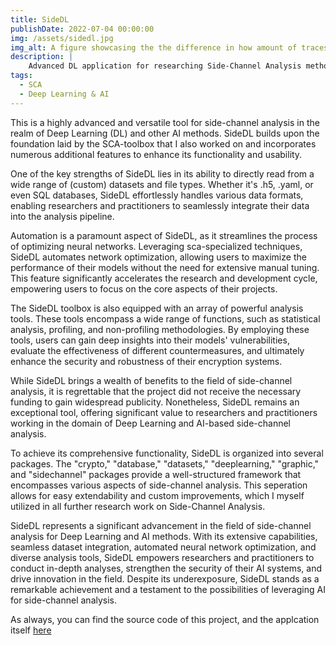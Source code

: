 ```yaml
---
title: SideDL
publishDate: 2022-07-04 00:00:00
img: /assets/sidedl.jpg
img_alt: A figure showcasing the the difference in how amount of traces influences Accuracy. 
description: |
    Advanced DL application for researching Side-Channel Analysis methods.
tags:
  - SCA
  - Deep Learning & AI
---
```


This is a highly advanced and versatile tool for side-channel analysis in the realm of Deep Learning (DL) and other AI methods. SideDL builds upon the foundation laid by the SCA-toolbox that I also worked on and incorporates numerous additional features to enhance its functionality and usability.

One of the key strengths of SideDL lies in its ability to directly read from a wide range of (custom) datasets and file types. Whether it's .h5, .yaml, or even SQL databases, SideDL effortlessly handles various data formats, enabling researchers and practitioners to seamlessly integrate their data into the analysis pipeline.

Automation is a paramount aspect of SideDL, as it streamlines the process of optimizing neural networks. Leveraging sca-specialized techniques, SideDL automates network optimization, allowing users to maximize the performance of their models without the need for extensive manual tuning. This feature significantly accelerates the research and development cycle, empowering users to focus on the core aspects of their projects.

The SideDL toolbox is also equipped with an array of powerful analysis tools. These tools encompass a wide range of functions, such as statistical analysis, profiling, and non-profiling methodologies. By employing these tools, users can gain deep insights into their models' vulnerabilities, evaluate the effectiveness of different countermeasures, and ultimately enhance the security and robustness of their encryption systems.

While SideDL brings a wealth of benefits to the field of side-channel analysis, it is regrettable that the project did not receive the necessary funding to gain widespread publicity. Nonetheless, SideDL remains an exceptional tool, offering significant value to researchers and practitioners working in the domain of Deep Learning and AI-based side-channel analysis.

To achieve its comprehensive functionality, SideDL is organized into several packages. The "crypto," "database," "datasets," "deeplearning," "graphic," and "sidechannel" packages provide a well-structured framework that encompasses various aspects of side-channel analysis. This seperation allows for easy extendability and custom improvements, which I myself utilized in all further research work on Side-Channel Analysis.

SideDL represents a significant advancement in the field of side-channel analysis for Deep Learning and AI methods. With its extensive capabilities, seamless dataset integration, automated neural network optimization, and diverse analysis tools, SideDL empowers researchers and practitioners to conduct in-depth analyses, strengthen the security of their AI systems, and drive innovation in the field. Despite its underexposure, SideDL stands as a remarkable achievement and a testament to the possibilities of leveraging AI for side-channel analysis.

As always, you can find the source code of this project, and the applcation itself [here](https://github.com/Jurkyy/sidedl)